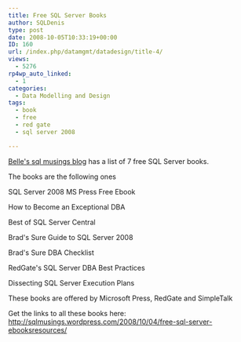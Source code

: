 ```yaml
---
title: Free SQL Server Books
author: SQLDenis
type: post
date: 2008-10-05T10:33:19+00:00
ID: 160
url: /index.php/datamgmt/datadesign/title-4/
views:
  - 5276
rp4wp_auto_linked:
  - 1
categories:
  - Data Modelling and Design
tags:
  - book
  - free
  - red gate
  - sql server 2008

---
```

[Belle&apos;s sql musings blog][1] has a list of 7 free SQL Server books.

The books are the following ones

SQL Server 2008 MS Press Free Ebook
  
How to Become an Exceptional DBA
  
Best of SQL Server Central
  
Brad's Sure Guide to SQL Server 2008
  
Brad's Sure DBA Checklist
  
RedGate's SQL Server DBA Best Practices
  
Dissecting SQL Server Execution Plans

These books are offered by Microsoft Press, RedGate and SimpleTalk

Get the links to all these books here: http://sqlmusings.wordpress.com/2008/10/04/free-sql-server-ebooksresources/

 [1]: http://sqlmusings.wordpress.com/